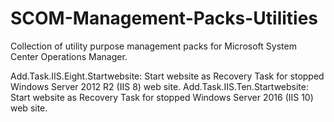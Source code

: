 # SCOM-Management-Packs-Utilities
Collection of utility purpose management packs for Microsoft System Center Operations Manager.

Add.Task.IIS.Eight.Startwebsite: Start website as Recovery Task for stopped Windows Server 2012 R2 (IIS 8) web site.
Add.Task.IIS.Ten.Startwebsite: Start website as Recovery Task for stopped Windows Server 2016 (IIS 10) web site.
